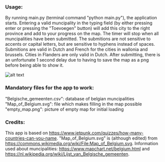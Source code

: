 ### Usage:
By running main.py (terminal command "python main.py"), the application starts. 
Entering a valid muncipality in the typing field (by either pressing enter or pressing the "Toevoegen" button)
will add this city to the right province and add to your progress on the map. 
The timer will stop when all muncipalities have been submitted.
The submitions are not sensitive to accents or capital letters, but are sensitive to hyphens instead of spaces.
Submitions are valid in Dutch and French for the cities in wallonia and brussels. Cities in Flanders are only valid in Dutch.
After submitting, there is an unfortunate 1 second delay due to having to save the map as a png before being able to show it.

![alt text]("C:\Users\majem\Desktop\PC\Python\Cities-of-Belgium\example.png")

### Mandatory files for the app to work:
"Belgische_gemeenten.csv": database of belgian muncipalities
"Map_of_Belgium.svg": file which makes filling in the map possible
"empty_map.png": picture of empty map for initial loading

### Credits:
This app is based on https://www.jetpunk.com/quizzes/how-many-countries-can-you-name.
"Map_of_Belgium.svg" is (although edited) from https://commons.wikimedia.org/wiki/File:Map_of_Belgium.svg.
Information used about muncipalities: https://www.mapchart.net/belgium.html and https://nl.wikipedia.org/wiki/Lijst_van_Belgische_gemeenten.

